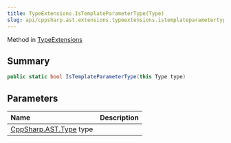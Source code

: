 ```yaml
---
title: TypeExtensions.IsTemplateParameterType(Type)
slug: api/cppsharp.ast.extensions.typeextensions.istemplateparametertype
---
```

Method in [TypeExtensions](/api/cppsharp/ast/extensions/typeextensions)

## Summary



```csharp
public static bool IsTemplateParameterType(this Type type)
```

## Parameters

|Name|Description|
|:---|:---|
|[CppSharp.AST.Type](/api/cppsharp/ast/type) type||


